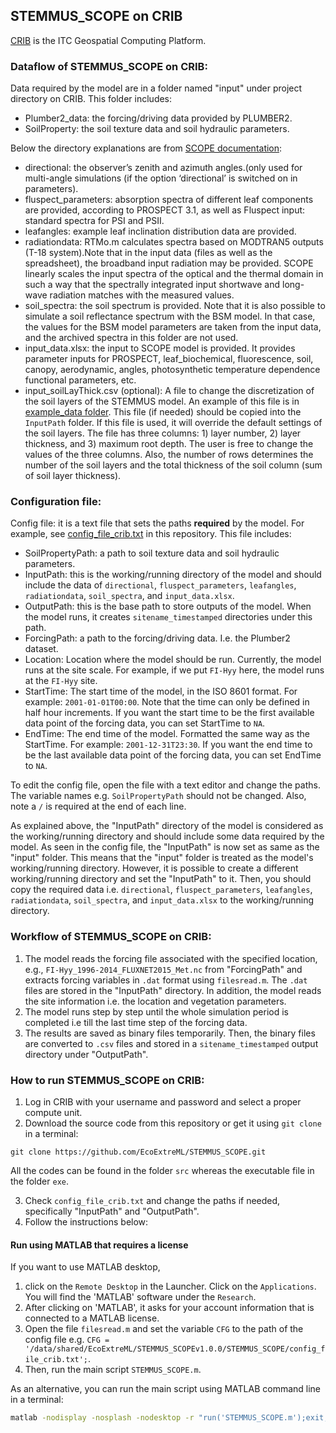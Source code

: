 ## STEMMUS_SCOPE on CRIB

[CRIB](https://crib.utwente.nl/) is the ITC Geospatial Computing Platform.

### Dataflow of STEMMUS_SCOPE on CRIB:

Data required by the model are in a folder named "input" under project directory
on CRIB. This folder includes:

- Plumber2_data: the forcing/driving data provided by PLUMBER2.
- SoilProperty: the soil texture data and soil hydraulic parameters.

Below the directory explanations are from [SCOPE
documentation](https://scope-model.readthedocs.io/en/latest/directories.html):

- directional: the observer’s zenith and azimuth angles.(only used for
  multi-angle simulations (if the option ‘directional’ is switched on in
  parameters).
- fluspect_parameters: absorption spectra of different leaf components are
  provided, according to PROSPECT 3.1, as well as Fluspect input: standard
  spectra for PSI and PSII.
- leafangles: example leaf inclination distribution data are provided.
- radiationdata: RTMo.m calculates spectra based on MODTRAN5 outputs (T-18
  system).Note that in the input data (files as well as the spreadsheet),
  the broadband input radiation may be provided. SCOPE linearly scales the
  input spectra of the optical and the thermal domain in such a way that
  the spectrally integrated input shortwave and long-wave radiation matches
  with the measured values.
- soil_spectra: the soil spectrum is provided. Note that it is also possible
  to simulate a soil reflectance spectrum with the BSM model. In that case,
  the values for the BSM model parameters are taken from the input data, and
  the archived spectra in this folder are not used.
- input_data.xlsx: the input to SCOPE model is provided. It
  provides parameter inputs for PROSPECT, leaf_biochemical, fluorescence,
  soil, canopy, aerodynamic, angles, photosynthetic temperature dependence
  functional parameters, etc.
- input_soilLayThick.csv (optional): A file to change the discretization of
  the soil layers of the STEMMUS model. An example of this file is in
  [example_data folder](../example_data). This file (if needed) should be copied into the
  `InputPath` folder. If this file is used, it will override the default settings of
  the soil layers. The file has three columns: 1) layer number, 2) layer thickness,
  and 3) maximum root depth. The user is free to change the values of the three columns.
  Also, the number of rows determines the number of the soil layers and the total
  thickness of the soil column (sum of soil layer thickness).

### Configuration file:

Config file: it is a text file that sets the paths **required** by the
  model. For example, see [config_file_crib.txt](../config_file_crib.txt) in this
  repository. This file includes:

  - SoilPropertyPath: a path to soil texture data and soil hydraulic
    parameters.
  - InputPath: this is the working/running directory of the model and should
    include the data of `directional`, `fluspect_parameters`, `leafangles`,
    `radiationdata`, `soil_spectra`, and `input_data.xlsx`.
  - OutputPath: this is the base path to store outputs of the model. When the
  model runs, it creates `sitename_timestamped` directories under this
  path.
  - ForcingPath: a path to the forcing/driving data. I.e. the Plumber2 dataset.
  - Location: Location where the model should be run. Currently,
  the model runs at the site scale. For example, if we put `FI-Hyy` here, the model
  runs at the `FI-Hyy` site.
  - StartTime: The start time of the model, in the ISO 8601 format. For example:
  `2001-01-01T00:00`. Note that the time can only be defined in half hour increments.
  If you want the start time to be the first available data point of the forcing data,
  you can set StartTime to `NA`.
  - EndTime: The end time of the model. Formatted the same way as the StartTime.
  For example: `2001-12-31T23:30`. If you want the end time to be the last available
  data point of the forcing data, you can set EndTime to `NA`.

  To edit the config file, open the file with a text editor and change the
  paths. The variable names e.g. `SoilPropertyPath` should not be changed.
  Also, note a `/` is required at the end of each line.

As explained above, the "InputPath" directory of the model is considered as
the working/running directory and should include some data required by the
model. As seen in the config file, the "InputPath" is now set as same as the
"input" folder. This means that the "input" folder is treated as the
model's working/running directory. However, it is possible to create a
different working/running directory and set the "InputPath" to it. Then,
you should copy the required data i.e. `directional`, `fluspect_parameters`,
`leafangles`, `radiationdata`, `soil_spectra`, and `input_data.xlsx` to the
working/running directory.

### Workflow of STEMMUS_SCOPE on CRIB:

1. The model reads the forcing file associated with the specified location,
  e.g., `FI-Hyy_1996-2014_FLUXNET2015_Met.nc` from "ForcingPath" and
  extracts forcing variables in `.dat` format using `filesread.m`.
  The `.dat` files are stored in the "InputPath" directory. In
  addition, the model reads the site information i.e. the location and
  vegetation parameters.
2. The model runs step by step until the whole simulation period  is completed
    i.e till the last time step of the forcing data.
3. The results are saved as binary files temporarily. Then, the binary files are
    converted to `.csv` files and stored in a `sitename_timestamped` output
    directory under "OutputPath".

### How to run STEMMUS_SCOPE on CRIB:

1. Log in CRIB with your username and password and select a proper compute unit.
2. Download the source code from this repository or get it using `git clone` in
  a terminal:

  ` git clone https://github.com/EcoExtreML/STEMMUS_SCOPE.git `

  All the codes can be found in the folder `src` whereas the executable file in
  the folder `exe`.

3. Check `config_file_crib.txt` and change the paths if needed, specifically
   "InputPath" and "OutputPath".
4. Follow the instructions below:

#### Run using MATLAB that requires a license

If you want to use MATLAB desktop,

1. click on the `Remote Desktop` in the
Launcher. Click on the `Applications`. You will find the 'MATLAB' software under
the `Research`.
2. After clicking on 'MATLAB', it asks for your account information that is
connected to a MATLAB license.
3. Open the file `filesread.m` and set the
variable `CFG` to the path of the config file e.g. `CFG =
'/data/shared/EcoExtreML/STEMMUS_SCOPEv1.0.0/STEMMUS_SCOPE/config_file_crib.txt';`.
4. Then, run the main script `STEMMUS_SCOPE.m`.

As an alternative, you can run the
main script using MATLAB command line in a terminal:

```bash
matlab -nodisplay -nosplash -nodesktop -r "run('STEMMUS_SCOPE.m');exit;"
```
